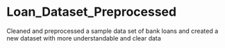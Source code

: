 # Loan_Dataset_Preprocessed
Cleaned and preprocessed a sample data set of bank loans and created a new dataset with more understandable and clear data
